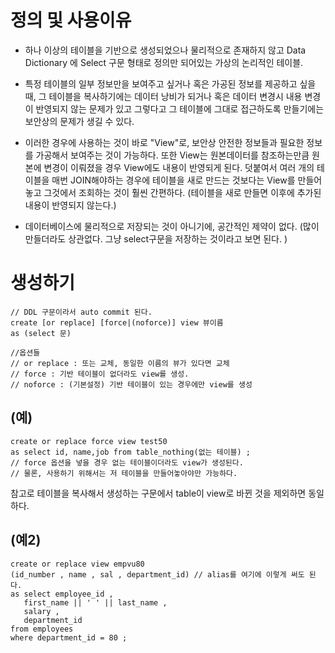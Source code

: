 # 정의 및 사용이유
- 하나 이상의 테이블을 기반으로 생성되었으나 물리적으로 존재하지 않고
Data Dictionary 에 Select 구문 형태로 정의만 되어있는 가상의 논리적인 테이블. 

- 특정 테이블의 일부 정보만을 보여주고 싶거나 혹은 가공된 정보를 제공하고 싶을 때,
그 테이블을 복사하기에는 데이터 낭비가 되거나 혹은 데이터 변경시 내용 변경이 반영되지 않는 문제가 있고
그렇다고 그 테이블에 그대로 접근하도록 만들기에는 보안상의 문제가 생길 수 있다. 
- 이러한 경우에 사용하는 것이 바로 "View"로, 보안상 안전한 정보들과 필요한 정보를 가공해서 보여주는 것이 가능하다. 
또한 View는 원본데이터를 참조하는만큼 원본에 변경이 이뤄졌을 경우 View에도 내용이 반영되게 된다. 
덧붙여서 여러 개의 테이블을 매번 JOIN해야하는 경우에 테이블을 새로 만드는 것보다는 View를 만들어놓고
그것에서 조회하는 것이 훨씬 간편하다. (테이블을 새로 만들면 이후에 추가된 내용이 반영되지 않는다.) 

- 데이터베이스에 물리적으로 저장되는 것이 아니기에, 공간적인 제약이 없다.
(많이 만들더라도 상관없다. 그냥 select구문을 저장하는 것이라고 보면 된다. ) 

# 생성하기 
```
// DDL 구문이라서 auto commit 된다. 
create [or replace] [force|(noforce)] view 뷰이름
as (select 문)

//옵션들
// or replace : 또는 교체, 동일한 이름의 뷰가 있다면 교체
// force : 기반 테이블이 없더라도 view를 생성.
// noforce : (기본설정) 기반 테이블이 있는 경우에만 view를 생성
```

## (예) 
```
create or replace force view test50
as select id, name,job from table_nothing(없는 테이블) ; 
// force 옵션을 넣을 경우 없는 테이블이더라도 view가 생성된다.
// 물론, 사용하기 위해서는 저 테이블을 만들어놓아야만 가능하다. 
```
참고로 테이블을 복사해서 생성하는 구문에서 table이
view로 바뀐 것을 제외하면 동일하다. 

## (예2)
```
create or replace view empvu80 
(id_number , name , sal , department_id) // alias를 여기에 이렇게 써도 된다. 
as select employee_id , 
   first_name || ' ' || last_name , 
   salary , 
   department_id 
from employees 
where department_id = 80 ; 
```
